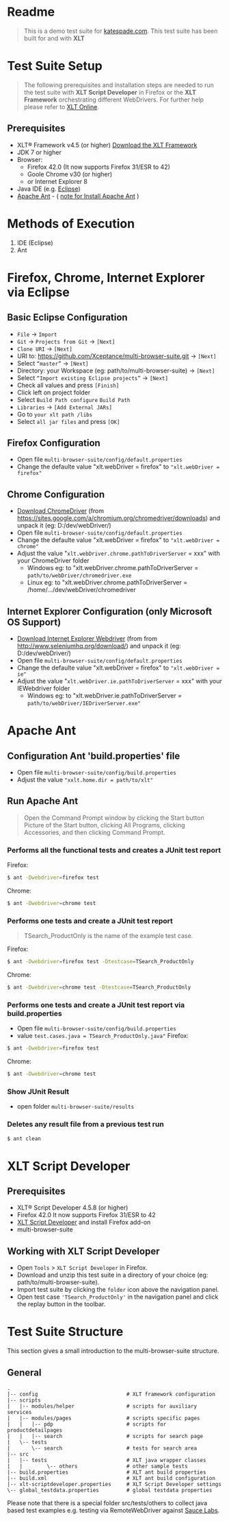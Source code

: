# Readme

> This is a demo test suite for [katespade.com](http://www.katespade.com).
> This test suite has been built for and with __XLT__


# Test Suite Setup

> The following prerequisites and installation steps are needed to run the test suite with __XLT Script Developer__ in Firefox or the __XLT Framework__ orchestrating different WebDrivers. For further help please refer to [XLT Online](https://www.xceptance.com/en/xlt/documentation.html).

## Prerequisites
- XLT&reg; Framework v4.5 (or higher) [Download the XLT Framework](https://www.xceptance.com/en/xlt/download.html)
- JDK 7 or higher
- Browser: 
    - Firefox 42.0 (It now supports Firefox 31/ESR to 42)
    - Goole Chrome v30 (or higher)
    - or Internet Explorer 8
- Java IDE (e.g. [Eclipse](https://eclipse.org/downloads/))
- [Apache Ant](https://ant.apache.org/bindownload.cgi) - ( [note for Install Apache Ant](https://ant.apache.org/manual/install.html#installing) ) 

# Methods of Execution
1) IDE (Eclipse)
2) Ant

# Firefox, Chrome, Internet Explorer  via Eclipse
## Basic Eclipse Configuration
- `File` -> `Import`
- `Git` -> `Projects from Git` -> `[Next]`
- `Clone URI` -> `[Next]`
- URI to: https://github.com/Xceptance/multi-browser-suite.git -> `[Next]`
- Select `“master”` -> `[Next]`
- Directory: your Workspace (eg: path/to/multi-browser-suite) -> `[Next]`
- Select `“Import existing Eclipse projects”` -> `[Next]`
- Check all values and press `[Finish]`
- Click left on project folder
- Select `Build Path configure` `Build Path`
- `Libraries` -> `[Add External JARs]`
- Go to `your xlt path /libs`
- Select `all jar files` and press `[OK]`

## Firefox Configuration
- Open file `multi-browser-suite/config/default.properties`
- Change the defaulte value "xlt.webDriver = firefox" to `"xlt.webDriver = firefox"`

## Chrome Configuration
- [Download ChromeDriver](https://sites.google.com/a/chromium.org/chromedriver/downloads) (from https://sites.google.com/a/chromium.org/chromedriver/downloads) and unpack it (eg: D:/dev/webDriver/)
- Open file `multi-browser-suite/config/default.properties`
- Change the defaulte value "xlt.webDriver = firefox" to `"xlt.webDriver = chrome"`
- Adjust the value "`xlt.webDriver.chrome.pathToDriverServer` = xxx" with your ChromeDriver folder
	- Windows eg: to "xlt.webDriver.chrome.pathToDriverServer = `path/to/webDriver/chromedriver.exe`
	- Linux eg: to "xlt.webDriver.chrome.pathToDriverServer = /home/.../dev/webDriver/chromedriver

## Internet Explorer Configuration (only Microsoft OS Support)
- [Download Internet Explorer Webdriver](http://www.seleniumhq.org/download/) (from from http://www.seleniumhq.org/download/) and unpack it (eg: D:/dev/webDriver/)
- Open file `multi-browser-suite/config/default.properties`
- Change the defaulte value "xlt.webDriver = firefox" to `"xlt.webDriver = ie"`
- Adjust the value "`xlt.webDriver.ie.pathToDriverServer`  = xxx" with your IEWebdriver folder
	- Windows eg: to "xlt.webDriver.ie.pathToDriverServer  = `path/to/webDriver/IEDriverServer.exe"`

# Apache Ant

## Configuration Ant 'build.properties' file
- Open file `multi-browser-suite/config/build.properties`
- Adjust the value `"xxlt.home.dir = path/to/xlt"`

## Run Apache Ant
> Open the Command Prompt window by clicking the Start button Picture of the Start button, clicking All Programs, clicking Accessories, and then clicking Command Prompt.

### Performs all the functional tests and creates a JUnit test report
Firefox:
```sh
$ ant -Dwebdriver=firefox test
```
Chrome:
```sh
$ ant -Dwebdriver=chrome test
```

### Performs one tests and create a JUnit test report
>TSearch_ProductOnly is the name of the example test case.

Firefox:
```sh
$ ant -Dwebdriver=firefox test -Dtestcase=TSearch_ProductOnly
```
Chrome:
```sh
$ ant -Dwebdriver=chrome test -Dtestcase=TSearch_ProductOnly
```
### Performs one tests and create a JUnit test report via build.properties
- Open file `multi-browser-suite/config/build.properties`
- value `test.cases.java = TSearch_ProductOnly.java"`
Firefox:
```sh
$ ant -Dwebdriver=firefox test
```
Chrome:
```sh
$ ant -Dwebdriver=chrome test
```

### Show JUnit Result
- open folder `multi-browser-suite/results`

###  Deletes any result file from a previous test run
```sh
$ ant clean
```

# XLT Script Developer

## Prerequisites

- XLT&reg; Script Developer 4.5.8 (or higher)
- Firefox 42.0 It now supports Firefox 31/ESR to 42
- [XLT Script Developer](https://www.xceptance.com/en/xlt/download.html) and install Firefox add-on
- multi-browser-suite


## Working with XLT Script Developer
- Open `Tools` > `XLT Script Developer` in Firefox.
- Download and unzip this test suite in a directory of your choice (eg: path/to/multi-browser-suite).
- Import test suite by clicking the `folder` icon above the navigation panel.
- Open test case `'TSearch_ProductOnly'` in the navigation panel and click the replay button in the toolbar.

# Test Suite Structure

This section gives a small introduction to the multi-browser-suite structure. 

## General

    .
    |-- config                             # XLT framework configuration
    |-- scripts
    |   |-- modules/helper                 # scripts for auxiliary services
    |   |-- modules/pages                  # scripts specific pages
    |   |   |-- pdp                        # scripts for productdetailpages
    |   |   |-- search                     # scripts for search page
    |   \-- tests
    |       \-- search                     # tests for search area
    |-- src
    |   |-- tests                          # XLT java wrapper classes
    |   |        \-- others                # other sample tests
    |-- build.properties                   # XLT ant build properties
    |-- build.xml                          # XLT ant build configuration
    |-- xlt-scriptdeveloper.properties     # XLT Script Developer settings
    \-- global_testdata.properties         # global testdata properties

Please note that there is a special folder src/tests/others to collect java based test examples e.g. testing via RemoteWebDriver against [Sauce Labs](https://saucelabs.com/).
